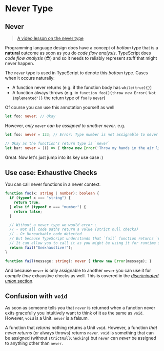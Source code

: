 # Never Type

## Never

> [A video lesson on the never type](https://egghead.io/lessons/typescript-use-the-never-type-to-avoid-code-with-dead-ends-using-typescript)

Programming language design does have a concept of _bottom_ type that is a **natural** outcome as soon as you do _code flow analysis_. TypeScript does _code flow analysis_ \(😎\) and so it needs to reliably represent stuff that might never happen.

The `never` type is used in TypeScript to denote this _bottom_ type. Cases when it occurs naturally:

* A function never returns \(e.g. if the function body has `while(true){}`\)
* A function always throws \(e.g. in `function foo(){throw new Error('Not Implemented')}` the return type of `foo` is `never`\)

Of course you can use this annotation yourself as well

```typescript
let foo: never; // Okay
```

However, _only `never` can be assigned to another never_. e.g.

```typescript
let foo: never = 123; // Error: Type number is not assignable to never

// Okay as the function's return type is `never`
let bar: never = (() => { throw new Error('Throw my hands in the air like I just dont care') })();
```

Great. Now let's just jump into its key use case :\)

## Use case: Exhaustive Checks

You can call never functions in a never context.

```typescript
function foo(x: string | number): boolean {
  if (typeof x === "string") {
    return true;
  } else if (typeof x === "number") {
    return false;
  }

  // Without a never type we would error :
  // - Not all code paths return a value (strict null checks)
  // - Or Unreachable code detected
  // But because TypeScript understands that `fail` function returns `never`
  // It can allow you to call it as you might be using it for runtime safety / exhaustive checks.
  return fail("Unexhaustive!");
}

function fail(message: string): never { throw new Error(message); }
```

And because `never` is only assignable to another `never` you can use it for _compile time_ exhaustive checks as well. This is covered in the [_discriminated union_ section](discriminated-unions.md).

## Confusion with `void`

As soon as someone tells you that `never` is returned when a function never exits gracefully you intuitively want to think of it as the same as `void`. However, `void` is a Unit. `never` is a falsum.

A function that _returns_ nothing returns a Unit `void`. However, a function _that never returns_ \(or always throws\) returns `never`. `void` is something that can be assigned \(without `strictNullChecking`\) but `never` can _never_ be assigned to anything other than `never`.

